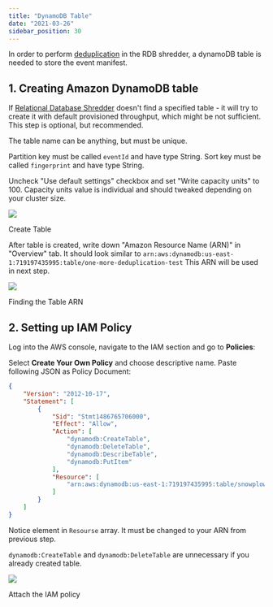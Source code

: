 ```yaml
---
title: "DynamoDB Table"
date: "2021-03-26"
sidebar_position: 30
---
```


In order to perform [deduplication](/docs/pipeline-components-and-applications/loaders-storage-targets/snowplow-rdb-loader-3-0-0/previous-versions/snowplow-rdb-loader/event-deduplication/index.md) in the RDB shredder, a dynamoDB table is needed to store the event manifest.

## 1\. Creating Amazon DynamoDB table

If [Relational Database Shredder](/docs/pipeline-components-and-applications/loaders-storage-targets/snowplow-rdb-loader-3-0-0/previous-versions/snowplow-rdb-loader/event-deduplication/index.md) doesn't find a specified table - it will try to create it with default provisioned throughput, which might be not sufficient. This step is optional, but recommended.

The table name can be anything, but must be unique.

Partition key must be called `eventId` and have type String. Sort key must be called `fingerprint` and have type String.

Uncheck "Use default settings" checkbox and set "Write capacity units" to 100. Capacity units value is individual and should tweaked depending on your cluster size.

![](images/create-table.png)

Create Table

After table is created, write down "Amazon Resource Name (ARN)" in "Overview" tab. It should look similar to `arn:aws:dynamodb:us-east-1:719197435995:table/one-more-deduplication-test` This ARN will be used in next step.

![](images/table-arn.png)

Finding the Table ARN

## 2\. Setting up IAM Policy

Log into the AWS console, navigate to the IAM section and go to **Policies**:

Select **Create Your Own Policy** and choose descriptive name. Paste following JSON as Policy Document:

```json
{
    "Version": "2012-10-17",
    "Statement": [
        {
            "Sid": "Stmt1486765706000",
            "Effect": "Allow",
            "Action": [
                "dynamodb:CreateTable",
                "dynamodb:DeleteTable",
                "dynamodb:DescribeTable",
                "dynamodb:PutItem"
            ],
            "Resource": [
                "arn:aws:dynamodb:us-east-1:719197435995:table/snowplow-deduplication"
            ]
        }
    ]
}
```

Notice element in `Resourse` array. It must be changed to your ARN from previous step.

`dynamodb:CreateTable` and `dynamodb:DeleteTable` are unnecessary if you already created table.

![](images/policy.png)

Attach the IAM policy
